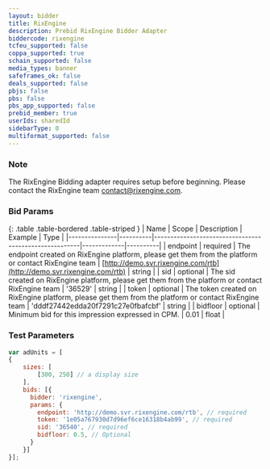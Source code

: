 ```yaml
---
layout: bidder
title: RixEngine
description: Prebid RixEngine Bidder Adapter
biddercode: rixengine
tcfeu_supported: false
coppa_supported: true
schain_supported: false
media_types: banner
safeframes_ok: false
deals_supported: false
pbjs: false
pbs: false
pbs_app_supported: false
prebid_member: true
userIds: sharedId
sidebarType: 0
multiformat_supported: false
---
```


### Note

The RixEngine Bidding adapter requires setup before beginning. Please contact the RixEngine team <contact@rixengine.com>.

### Bid Params
{: .table .table-bordered .table-striped }
| Name          | Scope    | Description                                           | Example     | Type     |
|---------------|----------|-------------------------------------------------------|-------------|----------|
| endpoint         | required |  The endpoint created on RixEngine platform, please get them from the platform or contact RixEngine team    | [http://demo.svr.rixengine.com/rtb](http://demo.svr.rixengine.com/rtb) | string   |
| sid         | optional | The sid created on RixEngine platform, please get them from the platform or contact RixEngine team | '36529'   | string   |
| token   | optional | The token created on RixEngine platform, please get them from the platform or contact RixEngine team | 'dddf27442edda20f7291c27e0fbafcbf' | string   |
| bidfloor          | optional | Minimum bid for this impression expressed in CPM.  |  0.01         | float   |

### Test Parameters

```javascript
var adUnits = [
{
    sizes: [
        [300, 250] // a display size
    ],     
    bids: [{
      bidder: 'rixengine',
      params: {
        endpoint: 'http://demo.svr.rixengine.com/rtb', // required
        token: '1e05a767930d7d96ef6ce16318b4ab99', // required
        sid: '36540', // required
        bidfloor: 0.5, // Optional
      }
    }]
}];
```
